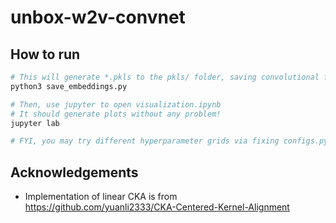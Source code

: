 # unbox-w2v-convnet

## How to run
```bash
# This will generate *.pkls to the pkls/ folder, saving convolutional features.
python3 save_embeddings.py

# Then, use jupyter to open visualization.ipynb
# It should generate plots without any problem!
jupyter lab

# FYI, you may try different hyperparameter grids via fixing configs.py
```

## Acknowledgements
- Implementation of linear CKA is from https://github.com/yuanli2333/CKA-Centered-Kernel-Alignment
